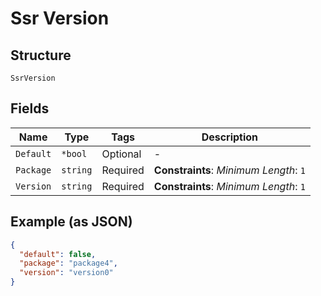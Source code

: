 
# Ssr Version

## Structure

`SsrVersion`

## Fields

| Name | Type | Tags | Description |
|  --- | --- | --- | --- |
| `Default` | `*bool` | Optional | - |
| `Package` | `string` | Required | **Constraints**: *Minimum Length*: `1` |
| `Version` | `string` | Required | **Constraints**: *Minimum Length*: `1` |

## Example (as JSON)

```json
{
  "default": false,
  "package": "package4",
  "version": "version0"
}
```

